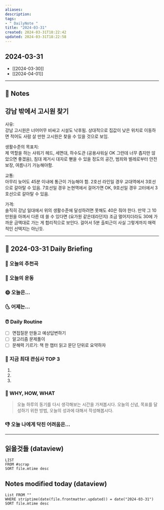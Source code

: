 ```yaml
---
aliases: 
description:
tags:
- " DailyNote "
title: "2024-03-31"
created: 2024-03-31T18:22:42
updated: 2024-03-31T18:22:58
---
```


## 2024-03-31

- [[2024-03-30]] 
- [[2024-04-01]]

---

## 📝 Notes

## 강남 밖에서 고시원 찾기

사유:  
강남 고시원은 너어어무 비싸고 시설도 낙후됨. 상대적으로 집값이 낮은 위치로 이동하면 적어도 사람 살 만한 고시원은 찾을 수 있을 것으로 보임.  
  
생활수준의 목표치:  
제 역할을 하는 샤워기 헤드, 세면대, 하수도관 (공용샤워실 OK 그런데 너무 좁지만 않았으면 좋겠음), 침대 제거시 대자로 뻗을 수 있을 정도의 공간, 범죄와 벌레로부터 안전 보장, 여름나기 가능해야함.  
  
교통:  
아무리 늦어도 45분 이내에 통근이 가능해야 함. 2호선 라인일 경우 교대역에서 3호선으로 갈아탈 수 있음. 7호선일 경우 논현역에서 걸어가면 OK, 9호선일 경우 고터에서 3호선으로 갈아탈 수 있음.  
  
가격:  
솔직히 강남 일대에서 위의 생활수준에 달성하려면 못해도 40은 줘야 한다. 만약 그 10만원을 아껴서 다른 데 쓸 수 있다면 (요가원 같은데라던지) 조금 멀어지더라도 30에 가까운 금액대로 가는 게 합리적으로 보인다. 걸어서 5분 출퇴근이 사실 그렇게까지 매력적인 선택지는 아닌듯.


---

## 📅 2024-03-31 Daily Briefing

### 🎵 오늘의 추천곡

### 🏃 오늘의 운동

### 🌞 오늘은...

### 🌜 어제는...

### ⏰ Daily Routine

- [ ] 면접질문 만들고 예상답변하기
- [ ] 알고리즘 문제풀이
- [ ] 문해력 기르기: 책 한 챕터 읽고 문단 단위로 요약하자

### 🧠 지금 최대 관심사 TOP 3

1. 
2. 
3. 

### 🚀 WHY, HOW, WHAT

> 오늘 하루의 동기를 다시 생각해보는 시간을 가져봅시다. 오늘의 신념, 목표를 달성하기 위한 방법, 오늘의 성과에 대해서 작성해봅시다.

### 👎 오늘 나에게 닥친 어려움은...

---

## 읽을것들 (dataview)

```dataview
LIST
FROM #scrap
SORT file.mtime desc
```

## Notes modified today (dataview)

```dataview
List FROM "" 
WHERE striptime(date(file.frontmatter.updated)) = date("2024-03-31") 
SORT file.mtime desc
```
